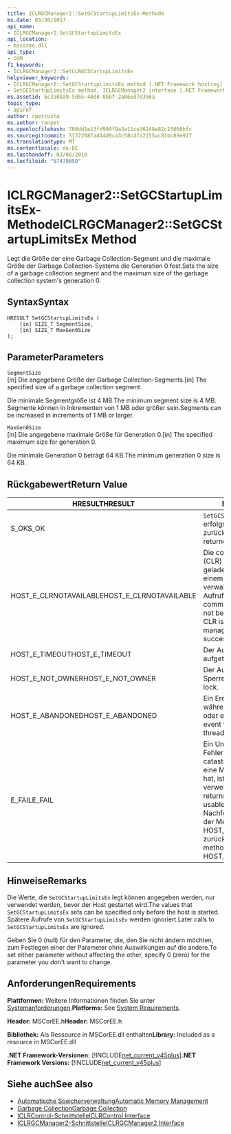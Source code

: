 ```yaml
---
title: ICLRGCManager2::SetGCStartupLimitsEx-Methode
ms.date: 03/30/2017
api_name:
- ICLRGCManager2.SetGCStartupLimitsEx
api_location:
- mscoree.dll
api_type:
- COM
f1_keywords:
- ICLRGCManager2::SetCLRGCStartupLimitsEx
helpviewer_keywords:
- ICLRGCManager2::SetGCStartupLimitsEx method [.NET Framework hosting]
- SetGCStartupLimitsEx method, ICLRGCManager2 interface [.NET Framework hosting]
ms.assetid: 6c3a08a9-5d65-48d4-8bbf-2a86ed7d356a
topic_type:
- apiref
author: rpetrusha
ms.author: ronpet
ms.openlocfilehash: 708dd1e13fd999f9a3a11ce36248e82c15000bfc
ms.sourcegitcommit: 5137208fa414d9ca3c58cdfd2155ac81bc89e917
ms.translationtype: MT
ms.contentlocale: de-DE
ms.lasthandoff: 03/06/2019
ms.locfileid: "57479050"
---
```

# <a name="iclrgcmanager2setgcstartuplimitsex-method"></a><span data-ttu-id="01fcd-102">ICLRGCManager2::SetGCStartupLimitsEx-Methode</span><span class="sxs-lookup"><span data-stu-id="01fcd-102">ICLRGCManager2::SetGCStartupLimitsEx Method</span></span>
<span data-ttu-id="01fcd-103">Legt die Größe der eine Garbage Collection-Segment und die maximale Größe der Garbage Collection-Systems die Generation 0 fest.</span><span class="sxs-lookup"><span data-stu-id="01fcd-103">Sets the size of a garbage collection segment and the maximum size of the garbage collection system's generation 0.</span></span>  
  
## <a name="syntax"></a><span data-ttu-id="01fcd-104">Syntax</span><span class="sxs-lookup"><span data-stu-id="01fcd-104">Syntax</span></span>  
  
```  
HRESULT SetGCStartupLimitsEx (  
    [in] SIZE_T SegmentSize,   
    [in] SIZE_T MaxGen0Size  
);  
```  
  
## <a name="parameters"></a><span data-ttu-id="01fcd-105">Parameter</span><span class="sxs-lookup"><span data-stu-id="01fcd-105">Parameters</span></span>  
 `SegmentSize`  
 <span data-ttu-id="01fcd-106">[in] Die angegebene Größe der Garbage Collection-Segments.</span><span class="sxs-lookup"><span data-stu-id="01fcd-106">[in] The specified size of a garbage collection segment.</span></span>  
  
 <span data-ttu-id="01fcd-107">Die minimale Segmentgröße ist 4 MB.</span><span class="sxs-lookup"><span data-stu-id="01fcd-107">The minimum segment size is 4 MB.</span></span> <span data-ttu-id="01fcd-108">Segmente können in Inkrementen von 1 MB oder größer sein.</span><span class="sxs-lookup"><span data-stu-id="01fcd-108">Segments can be increased in increments of 1 MB or larger.</span></span>  
  
 `MaxGen0Size`  
 <span data-ttu-id="01fcd-109">[in] Die angegebene maximale Größe für Generation 0.</span><span class="sxs-lookup"><span data-stu-id="01fcd-109">[in] The specified maximum size for generation 0.</span></span>  
  
 <span data-ttu-id="01fcd-110">Die minimale Generation 0 beträgt 64 KB.</span><span class="sxs-lookup"><span data-stu-id="01fcd-110">The minimum generation 0 size is 64 KB.</span></span>  
  
## <a name="return-value"></a><span data-ttu-id="01fcd-111">Rückgabewert</span><span class="sxs-lookup"><span data-stu-id="01fcd-111">Return Value</span></span>  
  
|<span data-ttu-id="01fcd-112">HRESULT</span><span class="sxs-lookup"><span data-stu-id="01fcd-112">HRESULT</span></span>|<span data-ttu-id="01fcd-113">Beschreibung</span><span class="sxs-lookup"><span data-stu-id="01fcd-113">Description</span></span>|  
|-------------|-----------------|  
|<span data-ttu-id="01fcd-114">S_OK</span><span class="sxs-lookup"><span data-stu-id="01fcd-114">S_OK</span></span>|<span data-ttu-id="01fcd-115">`SetGCStartupLimitsEx` wurde erfolgreich zurückgegeben.</span><span class="sxs-lookup"><span data-stu-id="01fcd-115">`SetGCStartupLimitsEx` returned successfully.</span></span>|  
|<span data-ttu-id="01fcd-116">HOST_E_CLRNOTAVAILABLE</span><span class="sxs-lookup"><span data-stu-id="01fcd-116">HOST_E_CLRNOTAVAILABLE</span></span>|<span data-ttu-id="01fcd-117">Die common Language Runtime (CLR) wurde nicht in einen Prozess geladen wurde, oder die CLR ist in einem Zustand, in dem nicht verwalteten Code ausführen oder den Aufruf erfolgreich zu verarbeiten.</span><span class="sxs-lookup"><span data-stu-id="01fcd-117">The common language runtime (CLR) has not been loaded into a process, or the CLR is in a state in which it cannot run managed code or process the call successfully.</span></span>|  
|<span data-ttu-id="01fcd-118">HOST_E_TIMEOUT</span><span class="sxs-lookup"><span data-stu-id="01fcd-118">HOST_E_TIMEOUT</span></span>|<span data-ttu-id="01fcd-119">Der Aufruf ist ein Timeout aufgetreten.</span><span class="sxs-lookup"><span data-stu-id="01fcd-119">The call timed out.</span></span>|  
|<span data-ttu-id="01fcd-120">HOST_E_NOT_OWNER</span><span class="sxs-lookup"><span data-stu-id="01fcd-120">HOST_E_NOT_OWNER</span></span>|<span data-ttu-id="01fcd-121">Der Aufrufer ist nicht Besitzer der Sperre.</span><span class="sxs-lookup"><span data-stu-id="01fcd-121">The caller does not own the lock.</span></span>|  
|<span data-ttu-id="01fcd-122">HOST_E_ABANDONED</span><span class="sxs-lookup"><span data-stu-id="01fcd-122">HOST_E_ABANDONED</span></span>|<span data-ttu-id="01fcd-123">Ein Ereignis wurde abgebrochen, während sich der blockierte Thread oder eine Fiber darauf gewartet.</span><span class="sxs-lookup"><span data-stu-id="01fcd-123">An event was canceled while a blocked thread or fiber was waiting on it.</span></span>|  
|<span data-ttu-id="01fcd-124">E_FAIL</span><span class="sxs-lookup"><span data-stu-id="01fcd-124">E_FAIL</span></span>|<span data-ttu-id="01fcd-125">Ein Unbekannter Schwerwiegender Fehler ist aufgetreten.</span><span class="sxs-lookup"><span data-stu-id="01fcd-125">An unknown catastrophic failure occurred.</span></span> <span data-ttu-id="01fcd-126">Wenn eine Methode E_FAIL zurückgegeben hat, ist die CLR nicht mehr im Prozess verwendet werden.</span><span class="sxs-lookup"><span data-stu-id="01fcd-126">After a method returns E_FAIL, the CLR is no longer usable within the process.</span></span> <span data-ttu-id="01fcd-127">Nachfolgende Aufrufe zum Hosten der Methoden HOST_E_CLRNOTAVAILABLE zurück.</span><span class="sxs-lookup"><span data-stu-id="01fcd-127">Subsequent calls to hosting methods return HOST_E_CLRNOTAVAILABLE.</span></span>|  
  
## <a name="remarks"></a><span data-ttu-id="01fcd-128">Hinweise</span><span class="sxs-lookup"><span data-stu-id="01fcd-128">Remarks</span></span>  
 <span data-ttu-id="01fcd-129">Die Werte, die `SetGCStartupLimitsEx` legt können angegeben werden, nur verwendet werden, bevor der Host gestartet wird.</span><span class="sxs-lookup"><span data-stu-id="01fcd-129">The values that `SetGCStartupLimitsEx` sets can be specified only before the host is started.</span></span> <span data-ttu-id="01fcd-130">Spätere Aufrufe von `SetGCStartupLimitsEx` werden ignoriert.</span><span class="sxs-lookup"><span data-stu-id="01fcd-130">Later calls to `SetGCStartupLimitsEx` are ignored.</span></span>  
  
 <span data-ttu-id="01fcd-131">Geben Sie 0 (null) für den Parameter, die, den Sie nicht ändern möchten, zum Festlegen einer der Parameter ohne Auswirkungen auf die andere.</span><span class="sxs-lookup"><span data-stu-id="01fcd-131">To set either parameter without affecting the other, specify 0 (zero) for the parameter you don't want to change.</span></span>  
  
## <a name="requirements"></a><span data-ttu-id="01fcd-132">Anforderungen</span><span class="sxs-lookup"><span data-stu-id="01fcd-132">Requirements</span></span>  
 <span data-ttu-id="01fcd-133">**Plattformen:** Weitere Informationen finden Sie unter [Systemanforderungen](../../../../docs/framework/get-started/system-requirements.md).</span><span class="sxs-lookup"><span data-stu-id="01fcd-133">**Platforms:** See [System Requirements](../../../../docs/framework/get-started/system-requirements.md).</span></span>  
  
 <span data-ttu-id="01fcd-134">**Header:** MSCorEE.h</span><span class="sxs-lookup"><span data-stu-id="01fcd-134">**Header:** MSCorEE.h</span></span>  
  
 <span data-ttu-id="01fcd-135">**Bibliothek:** Als Ressource in MSCorEE.dll enthalten</span><span class="sxs-lookup"><span data-stu-id="01fcd-135">**Library:** Included as a resource in MSCorEE.dll</span></span>  
  
 <span data-ttu-id="01fcd-136">**.NET Framework-Versionen:** [!INCLUDE[net_current_v45plus](../../../../includes/net-current-v45plus-md.md)]</span><span class="sxs-lookup"><span data-stu-id="01fcd-136">**.NET Framework Versions:** [!INCLUDE[net_current_v45plus](../../../../includes/net-current-v45plus-md.md)]</span></span>  
  
## <a name="see-also"></a><span data-ttu-id="01fcd-137">Siehe auch</span><span class="sxs-lookup"><span data-stu-id="01fcd-137">See also</span></span>
- [<span data-ttu-id="01fcd-138">Automatische Speicherverwaltung</span><span class="sxs-lookup"><span data-stu-id="01fcd-138">Automatic Memory Management</span></span>](../../../../docs/standard/automatic-memory-management.md)
- [<span data-ttu-id="01fcd-139">Garbage Collection</span><span class="sxs-lookup"><span data-stu-id="01fcd-139">Garbage Collection</span></span>](../../../../docs/standard/garbage-collection/index.md)
- [<span data-ttu-id="01fcd-140">ICLRControl-Schnittstelle</span><span class="sxs-lookup"><span data-stu-id="01fcd-140">ICLRControl Interface</span></span>](../../../../docs/framework/unmanaged-api/hosting/iclrcontrol-interface.md)
- [<span data-ttu-id="01fcd-141">ICLRGCManager2-Schnittstelle</span><span class="sxs-lookup"><span data-stu-id="01fcd-141">ICLRGCManager2 Interface</span></span>](../../../../docs/framework/unmanaged-api/hosting/iclrgcmanager2-interface.md)
